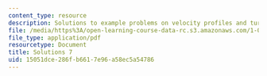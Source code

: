 ```yaml
---
content_type: resource
description: Solutions to example problems on velocity profiles and turbulence.
file: /media/https%3A/open-learning-course-data-rc.s3.amazonaws.com/1-061-transport-processes-in-the-environment-fall-2008/15051dce286fb6617e96a58ec5a54786_solutions7.pdf
file_type: application/pdf
resourcetype: Document
title: Solutions 7
uid: 15051dce-286f-b661-7e96-a58ec5a54786
---
```

